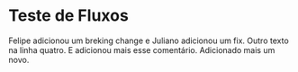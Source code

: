 # Teste de Fluxos

Felipe adicionou um breking change e Juliano adicionou um fix.
Outro texto na linha quatro.
E adicionou mais esse comentário.
Adicionado mais um novo.
